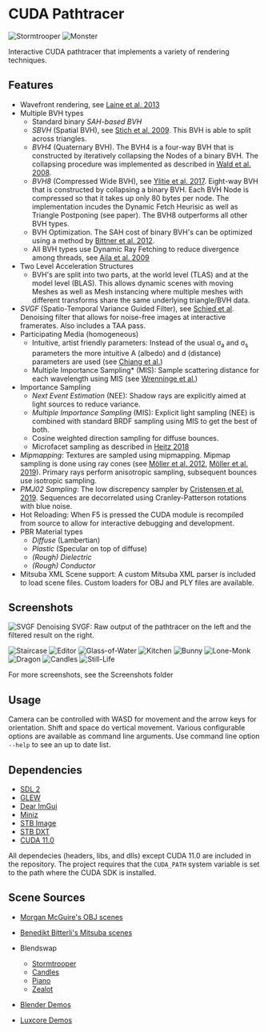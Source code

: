 # CUDA Pathtracer

![Stormtrooper](Screenshots/stormtrooper.png "Stormtrooper")
![Monster](Screenshots/monster-under-bed.png "Monster Under Bed")

Interactive CUDA pathtracer that implements a variety of rendering techniques. 

## Features

- Wavefront rendering, see [Laine et al. 2013](https://research.nvidia.com/sites/default/files/pubs/2013-07_Megakernels-Considered-Harmful/laine2013hpg_paper.pdf)
- Multiple BVH types
  - Standard binary *SAH-based BVH*
  - *SBVH* (Spatial BVH), see [Stich et al. 2009](https://www.nvidia.in/docs/IO/77714/sbvh.pdf). This BVH is able to split across triangles.
  - *BVH4* (Quaternary BVH). The BVH4 is a four-way BVH that is constructed by iteratively collapsing the Nodes of a binary BVH. The collapsing procedure was implemented as described in [Wald et al. 2008](https://graphics.stanford.edu/~boulos/papers/multi_rt08.pdf).
  - *BVH8* (Compressed Wide BVH), see [Ylitie et al. 2017](https://research.nvidia.com/sites/default/files/publications/ylitie2017hpg-paper.pdf). Eight-way BVH that is constructed by collapsing a binary BVH. Each BVH Node is compressed so that it takes up only 80 bytes per node. The implementation incudes the Dynamic Fetch Heurisic as well as Triangle Postponing (see paper). The BVH8 outperforms all other BVH types.
  - BVH Optimization. The SAH cost of binary BVH's can be optimized using a method by [Bittner et al. 2012](https://dspace.cvut.cz/bitstream/handle/10467/15603/2013-Fast-Insertion-Based-Optimization-of-Bounding-Volume-Hierarchies.pdf).
  - All BVH types use Dynamic Ray Fetching to reduce divergence among threads, see [Aila et al. 2009](https://www.nvidia.com/docs/IO/76976/HPG2009-Trace-Efficiency.pdf)
- Two Level Acceleration Structures
  - BVH's are split into two parts, at the world level (TLAS) and at the model level (BLAS). This allows dynamic scenes with moving Meshes as well as Mesh instancing where multiple meshes with different transforms share the same underlying triangle/BVH data.
- *SVGF* (Spatio-Temporal Variance Guided Filter), see [Schied et al](https://cg.ivd.kit.edu/publications/2017/svgf/svgf_preprint.pdf). Denoising filter that allows for noise-free images at interactive framerates. Also includes a TAA pass.
- Participating Media (homogeneous)
  - Intuitive, artist friendly parameters: Instead of the usual σ<sub>a</sub> and σ<sub>s</sub> parameters the more intuitive A (albedo) and d (distance) parameters are used (see [Chiang et al.](https://dl-acm-org.proxy.library.uu.nl/doi/10.1145/2897839.2927433)) 
  - Multiple Importance Sampling* (MIS): Sample scattering distance for each wavelength using MIS (see [Wrenninge et al.](https://graphics.pixar.com/library/PathTracedSubsurface/paper.pdf))
- Importance Sampling
  - *Next Event Estimation* (NEE): Shadow rays are explicitly aimed at light sources to reduce variance.
  - *Multiple Importance Sampling* (MIS): Explicit light sampling (NEE) is combined with standard BRDF sampling using MIS to get the best of both.
  - Cosine weighted direction sampling for diffuse bounces.
  - Microfacet sampling as described in [Heitz 2018](http://jcgt.org/published/0007/04/01/)
- *Mipmapping*: Textures are sampled using mipmapping. Mipmap sampling is done using ray cones (see [Möller et al. 2012](http://www.jcgt.org/published/0010/01/01/), [Möller et al. 2019](https://media.contentapi.ea.com/content/dam/ea/seed/presentations/2019-ray-tracing-gems-chapter-20-akenine-moller-et-al.pdf)). Primary rays perform anisotropic sampling, subsequent bounces use isotropic sampling.
- *PMJ02 Sampling*: The low discrepency sampler by [Cristensen et al. 2019](https://graphics.pixar.com/library/ProgressiveMultiJitteredSampling/paper.pdf). Sequences are decorrelated using Cranley-Patterson rotations with blue noise.
- Hot Reloading: When F5 is pressed the CUDA module is recompiled from source to allow for interactive debugging and development.
- PBR Material types
  - *Diffuse* (Lambertian)
  - *Plastic* (Specular on top of diffuse)
  - *(Rough) Dielectric*
  - *(Rough) Conductor*
- Mitsuba XML Scene support: A custom Mitsuba XML parser is included to load scene files. Custom loaders for OBJ and PLY files are available.

## Screenshots

![SVGF Denoising](Screenshots/SVGF.png "SVGF Denoising")
SVGF: Raw output of the pathtracer on the left and the filtered result on the right.

![Staircase](Screenshots/Staircase.png "Staircase Scene")
![Editor](Screenshots/Editor.png "Interactive Scene editor")
![Glass-of-Water](Screenshots/glass-of-water.png "Glass of Water")
![Kitchen](Screenshots/kitchen.png "Kitchen")
![Bunny](Screenshots/bunny.png "Furry Bunny")
![Lone-Monk](Screenshots/lone-monk.png "Lone Monk")
![Dragon](Screenshots/dragon.png "Dragon")
![Candles](Screenshots/candles.png "Candles")
![Still-Life](Screenshots/still-life.png "Still Life")

For more screenshots, see the Screenshots folder

## Usage

Camera can be controlled with WASD for movement and the arrow keys for orientation. Shift and space do vertical movement.
Various configurable options are available as command line arguments. Use command line option `--help` to see an up to date list.

## Dependencies

- [SDL 2](https://www.libsdl.org/)
- [GLEW](http://glew.sourceforge.net/)
- [Dear ImGui](https://github.com/ocornut/imgui)
- [Miniz](https://github.com/richgel999/miniz)
- [STB Image](https://github.com/nothings/stb)
- [STB DXT](https://github.com/nothings/stb)
- [CUDA 11.0](https://developer.nvidia.com/cuda-11.0-download-archive)

All dependecies (headers, libs, and dlls) except CUDA 11.0 are included in the repository.
The project requires that the ```CUDA_PATH``` system variable is set to the path where the CUDA SDK is installed.

## Scene Sources

- [Morgan McGuire's OBJ scenes](https://casual-effects.com/data/)

- [Benedikt Bitterli's Mitsuba scenes](https://benedikt-bitterli.me/resources/)

- Blendswap
	- [Stormtrooper](https://www.blendswap.com/blend/13953)
	- [Candles](https://blendswap.com/blend/1845)
	- [Piano](https://blendswap.com/blend/29080)
	- [Zealot](https://blendswap.com/blend/17301)

- [Blender Demos](https://www.blender.org/download/demo-files/)

- [Luxcore Demos](https://luxcorerender.org/example-scenes/)
